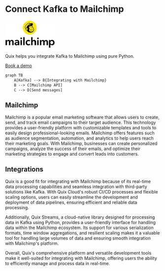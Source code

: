 # Connect Kafka to Mailchimp

![](./images/logo_1.jpg)

Quix helps you integrate Kafka to Mailchimp using pure Python.

<div>
<a class="md-button md-button--primary" href="https://share.hsforms.com/1iW0TmZzKQMChk0lxd_tGiw4yjw2?__hstc=175542013.2303933fbd746c0ac86d9ccbe9bc9100.1728383268831.1729603416735.1729620918855.31&__hssc=175542013.1.1729620918855&__hsfp=2132701734" target="_blank" style="margin-right:.5rem;">Book a demo</a>
<br/>
</div>

```mermaid
graph TB
    A[Kafka] --> B{Integrating with Mailchimp}
    B --> C[Mailchimp API]
    C --> D[Send messages]
```

## Mailchimp

Mailchimp is a popular email marketing software that allows users to create, send, and track email campaigns to their target audience. This technology provides a user-friendly platform with customizable templates and tools to easily design professional-looking emails. Mailchimp offers features such as audience segmentation, automation, and analytics to help users reach their marketing goals. With Mailchimp, businesses can create personalized campaigns, analyze the success of their emails, and optimize their marketing strategies to engage and convert leads into customers.

## Integrations

Quix is a good fit for integrating with Mailchimp because of its real-time data processing capabilities and seamless integration with third-party solutions like Kafka. With Quix Cloud's robust CI/CD processes and flexible scaling options, users can easily streamline the development and deployment of data pipelines, ensuring efficient and reliable data processing.

Additionally, Quix Streams, a cloud-native library designed for processing data in Kafka using Python, provides a user-friendly interface for handling data within the Mailchimp ecosystem. Its support for various serialization formats, time window aggregations, and resilient scaling makes it a valuable tool for handling large volumes of data and ensuring smooth integration with Mailchimp's platform.

Overall, Quix's comprehensive platform and versatile development tools make it well-suited for integrating with Mailchimp, offering users the ability to efficiently manage and process data in real-time.


